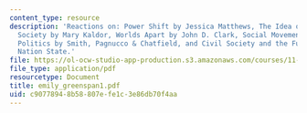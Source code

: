 ```yaml
---
content_type: resource
description: 'Reactions on: Power Shift by Jessica Matthews, The Idea of Global Civil
  Society by Mary Kaldor, Worlds Apart by John D. Clark, Social Movements and World
  Politics by Smith, Pagnucco & Chatfield, and Civil Society and the Future of the
  Nation State.'
file: https://ol-ocw-studio-app-production.s3.amazonaws.com/courses/11-363-civil-society-and-the-environment-spring-2005/c90778948b58807efe1c3e86db70f4aa_emily_greenspan1.pdf
file_type: application/pdf
resourcetype: Document
title: emily_greenspan1.pdf
uid: c9077894-8b58-807e-fe1c-3e86db70f4aa
---
```

